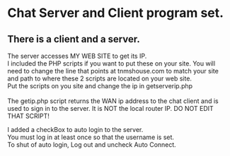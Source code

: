 # Chat Server and Client program set.

## There is a client and a server.</br>

The server accesses MY WEB SITE to get its IP.</br>
I included the PHP scripts if you want to put these on your site.
You will need to change the line that points at tnmshouse.com to match your site and path to where these 2 scripts are located on your web site.</br>
Put the scripts on you site and change the ip in getserverip.php</br></br>
The getip.php script returns the WAN ip address to the chat client and is used to sign in to the server. It is NOT the local router IP. DO NOT EDIT THAT SCRIPT!</br>


I added a checkBox to auto login to the server.</br>
You must log in at least once so that the username is set.</br>
To shut of auto login, Log out and uncheck Auto Connect.